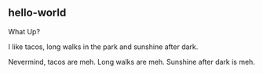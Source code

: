 hello-world
----------------

What Up?

I like tacos, long walks in the park and sunshine after dark.

Nevermind, tacos are meh. Long walks are meh. Sunshine after dark is meh.
